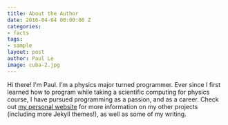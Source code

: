 ```yaml
---
title: About the Author
date: 2016-04-04 00:00:00 Z
categories:
- facts
tags:
- sample
layout: post
author: Paul Le
image: cuba-2.jpg
---
```


Hi there! I'm Paul. I’m a physics major turned programmer. Ever since I first learned how to program while taking a scientific computing for physics course, I have pursued programming as a passion, and as a career. Check out [my personal website](https://www.lenpaul.com/) for more information on my other projects (including more Jekyll themes!), as well as some of my writing.
